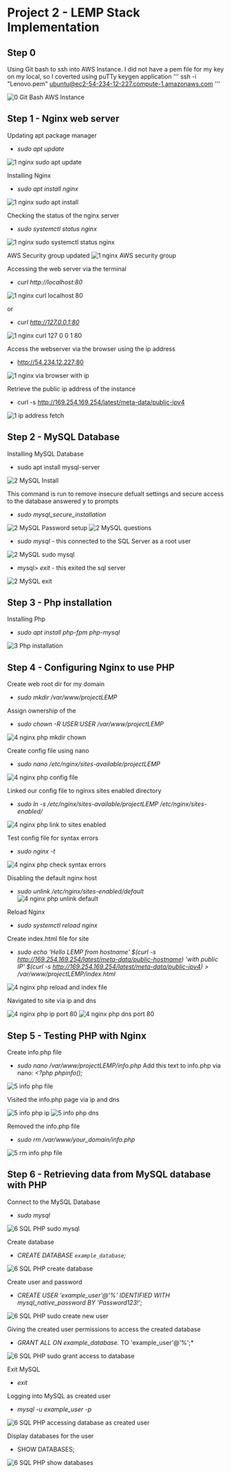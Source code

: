 # Project 2 - LEMP Stack Implementation

## Step 0 
Using Git bash to ssh into AWS Instance. 
I did not have a pem file for my key on my local, so I coverted using puTTy keygen application
'''
ssh -i "Lenovo.pem" ubuntu@ec2-54-234-12-227.compute-1.amazonaws.com
'''

![0 Git Bash AWS Instance](https://user-images.githubusercontent.com/80431204/129220519-ccf0c913-911b-4453-8bdb-e14bb8c451bf.png)


## Step 1 - Nginx web server

Updating apt package manager
- *sudo apt update*

![1 nginx sudo apt update](https://user-images.githubusercontent.com/80431204/129220852-e38944b3-8c85-4f9d-998e-d495e0513c0e.png)

Installing Nginx
- *sudo apt install nginx*

![1 nginx sudo apt install](https://user-images.githubusercontent.com/80431204/129220945-26c24425-18d3-4e0a-afd1-e5e8bfe90cd6.png)

Checking the status of the nginx server
- *sudo systemctl status nginx*

![1 nginx sudo systemctl status nginx](https://user-images.githubusercontent.com/80431204/129221042-b36659a9-57dc-4cc9-85c9-8445d68f68c7.png)


AWS Security group updated
![1 nginx AWS security group](https://user-images.githubusercontent.com/80431204/129221966-16599fa9-3e3e-4977-b6a0-07fabfb04771.png)

Accessing the web server via the terminal 
- *curl http://localhost:80*

![1 nginx curl localhost 80](https://user-images.githubusercontent.com/80431204/129221391-b6ec8d9a-99b9-4de8-93c5-6a541a6b2c26.png)

or
- *curl http://127.0.0.1:80*

![1 nginx curl 127 0 0 1 80](https://user-images.githubusercontent.com/80431204/129221351-571ceca5-2fbb-4fd3-9331-9878cd33feb9.png)

Access the webserver via the browser using the ip address
- http://54.234.12.227:80

![1 nginx via browser with ip](https://user-images.githubusercontent.com/80431204/129222944-64d75503-5703-4e85-bcde-ec0ef7a61bc7.png)

Retrieve the public ip address of the instance
- curl -s http://169.254.169.254/latest/meta-data/public-ipv4

![1 ip address fetch](https://user-images.githubusercontent.com/80431204/129223067-bb4fe5d2-55fd-44e4-a813-6567a658ee71.png)

## Step 2 - MySQL Database

Installing MySQL Database
- sudo apt install mysql-server

![2 MySQL Install](https://user-images.githubusercontent.com/80431204/129224446-3fc7108f-a2a0-4df6-8a52-3fe1de02d34c.png)


This command is run to remove insecure defualt settings and secure access to the database
answered y to prompts
- *sudo mysql_secure_installation*

![2 MySQL Password setup](https://user-images.githubusercontent.com/80431204/129224493-e31fa907-3227-4b1d-924f-1652fbdfd95c.png)
![2 MySQL questions](https://user-images.githubusercontent.com/80431204/129225170-df17d5ad-feb4-4f10-a87d-86fb2a7d3cb5.png)

- *sudo mysql* - this connected to the SQL Server as a root user

![2 MySQL sudo mysql](https://user-images.githubusercontent.com/80431204/129225167-6a431937-17ab-4587-9319-9e87f00edccd.png)

- mysql> *exit* - this exited the sql server

![2 MySQL exit](https://user-images.githubusercontent.com/80431204/129225175-2dd8d31e-64b5-4d38-b856-4894a1eecbd9.png)


## Step 3 - Php installation

Installing Php
- *sudo apt install php-fpm php-mysql*

![3 Php installation](https://user-images.githubusercontent.com/80431204/129225691-3f8629ee-5bb4-4353-bce2-3d99b04c1dbc.png)

## Step 4 - Configuring Nginx to use PHP

Create web root dir for my domain
- *sudo mkdir /var/www/projectLEMP*

Assign ownership of the 
- *sudo chown -R $USER:$USER /var/www/projectLEMP*

![4 nginx php mkdir chown](https://user-images.githubusercontent.com/80431204/129225752-b38882c7-d4d3-4996-b6fd-2178529d97fe.png)

Create config file using nano
- *sudo nano /etc/nginx/sites-available/projectLEMP*

![4 nginx php config file](https://user-images.githubusercontent.com/80431204/129225831-123c60a9-f548-46a4-a66a-aa7be02d00d6.png)

Linked our config file to nginxs sites enabled directory
- *sudo ln -s /etc/nginx/sites-available/projectLEMP /etc/nginx/sites-enabled/*

![4 nginx php link to sites enabled](https://user-images.githubusercontent.com/80431204/129226281-8f44e045-92b1-4867-be30-c2a5ebb951b0.png)

Test config file for syntax errors
- *sudo nginx -t*

![4 nginx php check syntax errors](https://user-images.githubusercontent.com/80431204/129226330-7f638bed-edda-4223-8e12-97c5f23865bf.png)


Disabling the default nginx host
- *sudo unlink /etc/nginx/sites-enabled/default*
![4 nginx php unlink default](https://user-images.githubusercontent.com/80431204/129226402-9557c26d-65b3-43b1-b72f-0ec7ae42b654.png)

Reload Nginx
- *sudo systemctl reload nginx* 

Create index.html file for site
- *sudo echo 'Hello LEMP from hostname' $(curl -s http://169.254.169.254/latest/meta-data/public-hostname) 'with public IP' $(curl -s http://169.254.169.254/latest/meta-data/public-ipv4) > /var/www/projectLEMP/index.html*

![4 nginx php reload and index file](https://user-images.githubusercontent.com/80431204/129228025-fc79f0e5-4ec8-475a-9e2e-a055bb7016d9.png)

Navigated to site via ip and dns

![4 nginx php ip port 80](https://user-images.githubusercontent.com/80431204/129228209-2f2e353f-ecd6-447a-b49a-b4abd8ab8bc2.png)
![4 nginx php dns port 80](https://user-images.githubusercontent.com/80431204/129228215-8bdb7254-3161-4eac-98be-f89a8e637474.png)

## Step 5 - Testing PHP with Nginx

Create info.php file 
- *sudo nano /var/www/projectLEMP/info.php*
Add this text to info.php via nano: *<?php
phpinfo();*

![5 info php file](https://user-images.githubusercontent.com/80431204/129228334-c1acd1de-82c7-43d5-af9f-ba56e77118f9.png)

Visited the info.php page via ip and dns

![5 info php ip](https://user-images.githubusercontent.com/80431204/129228404-71f223ba-42d9-491e-bbf5-3e8aa345c9d6.png)
![5 info php dns](https://user-images.githubusercontent.com/80431204/129228409-5348675d-641d-48e0-a849-84523f54eeba.png)


Removed the info.php file
- *sudo rm /var/www/your_domain/info.php*

![5 rm info php file](https://user-images.githubusercontent.com/80431204/129228481-0a10ce17-f6ce-48c4-903a-c40556760fca.png)

## Step 6 - Retrieving data from MySQL database with PHP

Connect to the MySQL Database
- *sudo mysql*

![6 SQL PHP sudo mysql](https://user-images.githubusercontent.com/80431204/129263289-a0d1c6db-38a1-48b4-9eb4-80d2f8bd4e41.png)

Create database
- *CREATE DATABASE `example_database`;*

![6 SQL PHP create database](https://user-images.githubusercontent.com/80431204/129263460-257a46a4-648f-4859-bd87-8bd71ab78431.png)

Create user and password
- *CREATE USER 'example_user'@'%' IDENTIFIED WITH mysql_native_password BY 'Password123!';*

![6 SQL PHP sudo create new user](https://user-images.githubusercontent.com/80431204/129263499-84344052-3ee4-444b-b025-256d25b2c2ef.png)

Giving the created user permissions to access the created database
- *GRANT ALL ON example_database.* TO 'example_user'@'%';*

![6 SQL PHP sudo grant access to database](https://user-images.githubusercontent.com/80431204/129263556-2e39b814-79dc-45ff-9d28-a8286ea5327d.png)

Exit MySQL
- *exit*

Logging into MySQL as created user
- *mysql -u example_user -p*

![6 SQL PHP accessing database as created user](https://user-images.githubusercontent.com/80431204/129263662-b09cdc2b-2e24-40fc-8e57-41eaa93e1c5a.png)

Display databases for the user
- SHOW DATABASES;

![6 SQL PHP show databases](https://user-images.githubusercontent.com/80431204/129263701-e1a5b69d-63f0-4107-bc29-f9c7ca62d546.png)


